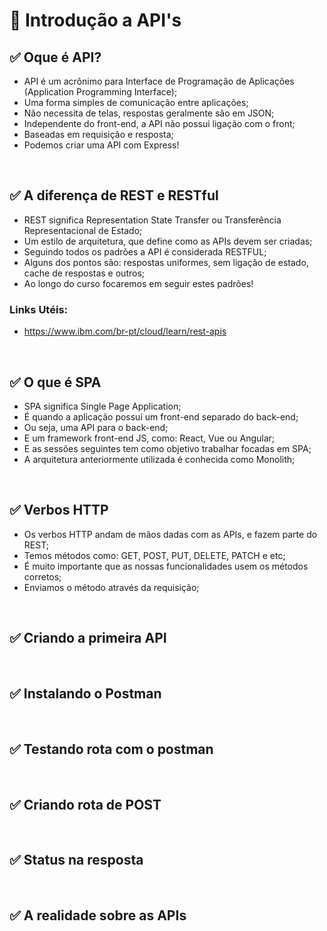 # 📌 Introdução a API's
## ✅ Oque é API?
- API é um acrônimo para Interface de Programação de Aplicações (Application Programming Interface);
- Uma forma simples de comunicação entre aplicações;
- Não necessita de telas, respostas geralmente são em JSON;
- Independente do front-end, a API não possui ligação com o front;
- Baseadas em requisição e resposta;
- Podemos criar uma API com Express!

<br>

## ✅ A diferença de REST e RESTful
- REST significa Representation State Transfer ou Transferência Representacional de Estado;
- Um estilo de arquitetura, que define como as APIs devem ser criadas;
- Seguindo todos os padrões a API é considerada RESTFUL;
- Alguns dos pontos são: respostas uniformes, sem ligação de estado, cache de respostas e outros;
- Ao longo do curso focaremos em seguir estes padrões!

### Links Utéis:
- https://www.ibm.com/br-pt/cloud/learn/rest-apis

<br>

## ✅ O que é SPA
- SPA significa Single Page Application;
- É quando a aplicação possui um front-end separado do back-end;
- Ou seja, uma API para o back-end;
- E um framework front-end JS, como: React, Vue ou Angular;
- E as sessões seguintes tem como objetivo trabalhar focadas em SPA;
- A arquitetura anteriormente utilizada é conhecida como Monolith;

<br>

## ✅ Verbos HTTP
- Os verbos HTTP andam de mãos dadas com as APIs, e fazem parte do REST;
- Temos métodos como: GET, POST, PUT, DELETE, PATCH e etc;
- É muito importante que as nossas funcionalidades usem os métodos corretos;
- Enviamos o método através da requisição;

<br>

## ✅ Criando a primeira API


<br>

## ✅ Instalando o Postman


<br>

## ✅ Testando rota com o postman


<br>

## ✅ Criando rota de POST


<br>

## ✅ Status na resposta


<br>

## ✅ A realidade sobre as APIs


